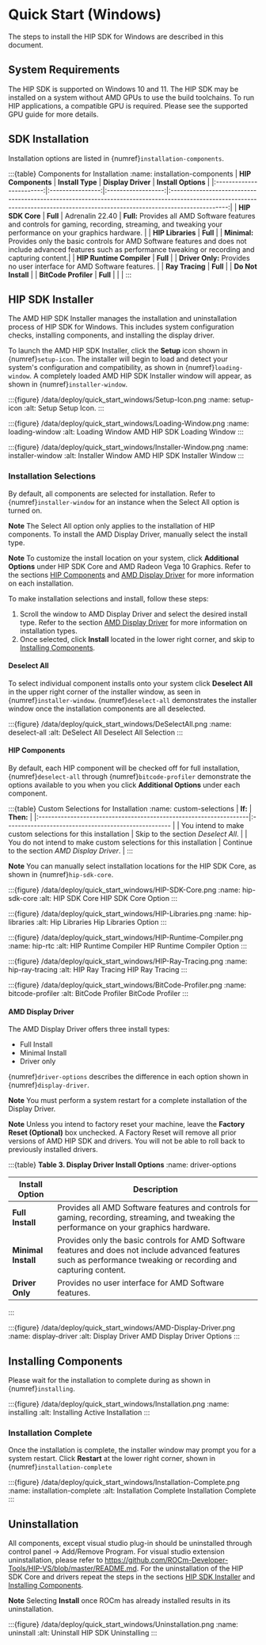 # Quick Start (Windows)

The steps to install the HIP SDK for Windows are described in this document.

## System Requirements

The HIP SDK is supported on Windows 10 and 11. The HIP SDK may be installed on a
system without AMD GPUs to use the build toolchains. To run HIP applications, a
compatible GPU is required. Please see the supported GPU guide for more details.

## SDK Installation

Installation options are listed in {numref}`installation-components`.

:::{table} Components for Installation
:name: installation-components
| **HIP Components**       | **Install Type** | **Display Driver** | **Install Options**                                                                                                                                                            |
|:------------------------:|:----------------:|:------------------:|:------------------------------------------------------------------------------------------------------------------------------------------------------------------------------:|
| **HIP SDK Core**         | **Full**         | Adrenalin 22.40    | **Full:** Provides all AMD Software features and controls for gaming, recording, streaming, and tweaking your performance on your graphics hardware.                           |
| **HIP Libraries**        | **Full**         |                    | **Minimal:** Provides only the basic controls for AMD Software features and does not include advanced features such as performance tweaking or recording and capturing content.|
| **HIP Runtime Compiler** | **Full**         |                    | **Driver Only:** Provides no user interface for AMD Software features.                                                                                                         |
| **Ray Tracing**          | **Full**         |                    | **Do Not Install**                                                                                                                                                             |
| **BitCode Profiler**     | **Full**         |                    |                                                                                                                                                                                |
:::

## HIP SDK Installer

The AMD HIP SDK Installer manages the installation and uninstallation process of
HIP SDK for Windows. This includes system configuration checks, installing
components, and installing the display driver.

To launch the AMD HIP SDK Installer, click the **Setup** icon shown in
{numref}`setup-icon`. The installer will begin to load and detect your system's
configuration and compatibility, as shown in {numref}`loading-window`. A
completely loaded AMD HIP SDK Installer window will appear, as shown in {numref}`installer-window`.

:::{figure} /data/deploy/quick_start_windows/Setup-Icon.png
:name: setup-icon
:alt: Setup
Setup Icon.
:::

:::{figure} /data/deploy/quick_start_windows/Loading-Window.png
:name: loading-window
:alt: Loading Window
AMD HIP SDK Loading Window
:::

:::{figure} /data/deploy/quick_start_windows/Installer-Window.png
:name: installer-window
:alt: Installer Window
AMD HIP SDK Installer Window
:::

### Installation Selections

By default, all components are selected for installation. Refer to {numref}`installer-window` for
an instance when the Select All option is turned on.

**Note** The Select All option only applies to the installation of HIP
components. To install the AMD Display Driver, manually select the install type.

**Note** To customize the install location on your system, click
**Additional Options** under HIP SDK Core and AMD Radeon Vega 10 Graphics. Refer
to the sections [HIP Components](#hip-components) and
[AMD Display Driver](#amd-display-driver) for more information on each
installation.

To make installation selections and install, follow these steps:

1. Scroll the window to AMD Display Driver and select the desired install type.
   Refer to the section [AMD Display Driver](#amd-display-driver) for more
   information on installation types.
2. Once selected, click **Install** located in the lower right corner, and skip
   to [Installing Components](#installing-components).

#### Deselect All

To select individual component installs onto your system click **Deselect All**
in the upper right corner of the installer window, as seen in {numref}`installer-window`. {numref}`deselect-all`
demonstrates the installer window once the installation components are all
deselected.

:::{figure} /data/deploy/quick_start_windows/DeSelectAll.png
:name: deselect-all
:alt: DeSelect All
Deselect All Selection
:::

#### HIP Components

By default, each HIP component will be checked off for full installation,
{numref}`deselect-all` through {numref}`bitcode-profiler` demonstrate the options available to you when you click
**Additional Options** under each component.

:::{table} Custom Selections for Installation
:name: custom-selections
| **If:**                                                           | **Then:**                                            |
|:------------------------------------------------------------------|:---------------------------------------------------- |
| You intend to make custom selections for this installation        | Skip to the section _Deselect All_.                  |
| You do not intend to make custom selections for this installation | Continue to the section _AMD Display Driver_.        |
:::

**Note** You can manually select installation locations for the HIP SDK Core, as
shown in {numref}`hip-sdk-core`.

:::{figure} /data/deploy/quick_start_windows/HIP-SDK-Core.png
:name: hip-sdk-core
:alt: HIP SDK Core
HIP SDK Core Option
:::

:::{figure} /data/deploy/quick_start_windows/HIP-Libraries.png
:name: hip-libraries
:alt: Hip Libraries
Hip Libraries Option
:::

:::{figure} /data/deploy/quick_start_windows/HIP-Runtime-Compiler.png
:name: hip-rtc
:alt: HIP Runtime Compiler
HIP Runtime Compiler Option
:::

:::{figure} /data/deploy/quick_start_windows/HIP-Ray-Tracing.png
:name: hip-ray-tracing
:alt: HIP Ray Tracing
HIP Ray Tracing
:::

:::{figure} /data/deploy/quick_start_windows/BitCode-Profiler.png
:name: bitcode-profiler
:alt: BitCode Profiler
BitCode Profiler
:::

#### AMD Display Driver

The AMD Display Driver offers three install types:

- Full Install
- Minimal Install
- Driver only

{numref}`driver-options` describes the difference in each option shown in
{numref}`display-driver`.

**Note** You must perform a system restart for a complete installation of the
Display Driver.

**Note** Unless you intend to factory reset your machine, leave the
**Factory Reset (Optional)** box unchecked. A Factory Reset will remove all
prior versions of AMD HIP SDK and drivers. You will not be able to roll back to
previously installed drivers.

:::{table} **Table 3. Display Driver Install Options**
:name: driver-options

| **Install Option**  | **Description**                                                                                                                                                    |
|---------------------|--------------------------------------------------------------------------------------------------------------------------------------------------------------------|
| **Full Install**    | Provides all AMD Software features and controls for gaming, recording, streaming, and tweaking the performance on your graphics hardware.                          |
| **Minimal Install** | Provides only the basic controls for AMD Software features and does not include advanced features such as performance tweaking or recording and capturing content. |
| **Driver Only**     | Provides no user interface for AMD Software features.                                                                                                              |
:::

:::{figure} /data/deploy/quick_start_windows/AMD-Display-Driver.png
:name: display-driver
:alt: Display Driver
AMD Display Driver Options
:::

## Installing Components

Please wait for the installation to complete during as shown in {numref}`installing`.

:::{figure} /data/deploy/quick_start_windows/Installation.png
:name: installing
:alt: Installing
Active Installation
:::

### Installation Complete

Once the installation is complete, the installer window may prompt you for a
system restart. Click **Restart** at the lower right corner, shown in
{numref}`installation-complete`

:::{figure} /data/deploy/quick_start_windows/Installation-Complete.png
:name: installation-complete
:alt: Installation Complete
Installation Complete
:::

## Uninstallation

All components, except visual studio plug-in should be uninstalled through
control panel -> Add/Remove Program. For visual studio extension uninstallation,
please refer to
<https://github.com/ROCm-Developer-Tools/HIP-VS/blob/master/README.md>. For the
uninstallation of the HIP SDK Core and drivers repeat the steps in the sections
[HIP SDK Installer](#hip-sdk-installer) and
[Installing Components](#installing-components).

**Note** Selecting **Install** once ROCm has already installed results in its
uninstallation.

:::{figure} /data/deploy/quick_start_windows/Uninstallation.png
:name: uninstall
:alt: Uninstall
HIP SDK Uninstalling
:::
